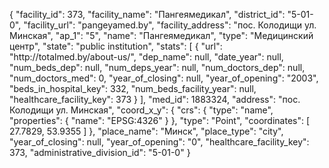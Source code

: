 {
    "facility_id": 373,
    "facility_name": "Пангеямедикал",
    "district_id": "5-01-0",
    "facility_url": "pangeyamed.by",
    "facility_address": "пос. Колодищи ул. Минская",
    "ap_1": "5",
    "name": "Пангеямедикал",
    "type": "Медицинский центр",
    "state": "public institution",
    "stats": [
        {
            "url": "http:\/\/totalmed.by\/about-us\/",
            "dep_name": null,
            "date_year": null,
            "num_beds_dep": null,
            "num_deps_year": null,
            "num_doctors_dep": null,
            "num_doctors_med": 0,
            "year_of_closing": null,
            "year_of_opening": "2003",
            "beds_in_hospital_key": 332,
            "num_beds_facility_year": null,
            "healthcare_facility_key": 373
        }
    ],
    "med_id": 1883324,
    "address": "пос. Колодищи ул. Минская",
    "coord_x_y": {
        "crs": {
            "type": "name",
            "properties": {
                "name": "EPSG:4326"
            }
        },
        "type": "Point",
        "coordinates": [
            27.7829,
            53.9355
        ]
    },
    "place_name": "Минск",
    "place_type": "city",
    "year_of_closing": null,
    "year_of_opening": "0",
    "healthcare_facility_key": 373,
    "administrative_division_id": "5-01-0"
}
